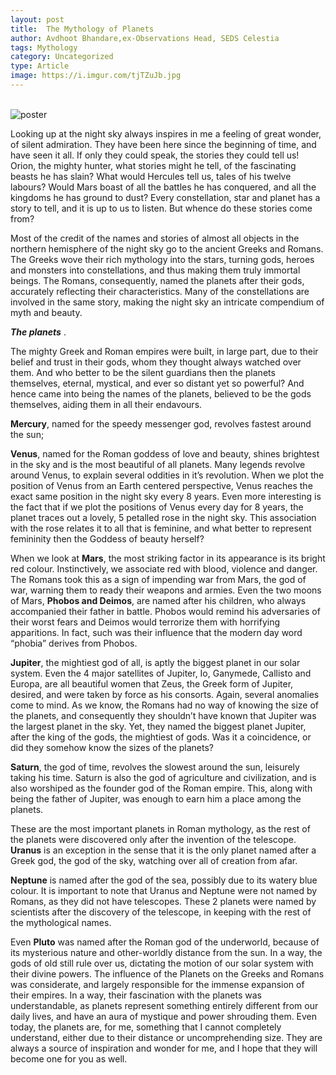 ```yaml
---
layout: post
title:  The Mythology of Planets
author: Avdhoot Bhandare,ex-Observations Head, SEDS Celestia
tags: Mythology
category: Uncategorized
type: Article
image: https://i.imgur.com/tjTZuJb.jpg
---
```

\
![poster](https://i.imgur.com/tjTZuJb.jpg)

Looking up at the night sky always inspires in me a feeling of great wonder, of silent admiration. They have been here since the beginning of time, and have seen it all. If only they could speak, the stories they could tell us! Orion, the mighty hunter, what stories might he tell, of the fascinating beasts he has slain? What would Hercules tell us, tales of his twelve labours? Would Mars boast of all the battles he has conquered, and all the kingdoms he has ground to dust? Every constellation, star and planet has a story to tell, and it is up to us to listen. But whence do these stories come from?

Most of the credit of the names and stories of almost all objects in the northern hemisphere of the night sky go to the ancient Greeks and Romans. The Greeks wove their rich mythology into the stars, turning gods, heroes and monsters into constellations, and thus making them truly immortal beings. The Romans, consequently, named the planets after their gods, accurately reflecting their characteristics. Many of the constellations are involved in the same story, making the night sky an intricate compendium of myth and beauty.

***The planets*** .

The mighty Greek and Roman empires were built, in large part, due to their belief and trust in their gods, whom they thought always watched over them. And who better to be the silent guardians then the planets themselves, eternal, mystical, and ever so distant yet so powerful? And hence came into being the names of the planets, believed to be the gods themselves, aiding them in all their endavours.

**Mercury**, named for the speedy messenger god, revolves fastest around the sun;

**Venus**, named for the Roman goddess of love and beauty, shines brightest in the sky and is the most beautiful of all planets. Many legends revolve around Venus, to explain several oddities in it’s revolution. When we plot the position of Venus from an Earth centered perspective, Venus reaches the exact same position in the night sky every 8 years. Even more interesting is the fact that if we plot the positions of Venus every day for 8 years, the planet traces out a lovely, 5 petalled rose in the night sky. This association with the rose relates it to all that is feminine, and what better to represent femininity then the Goddess of beauty herself?

When we look at **Mars**, the most striking factor in its appearance is its bright red colour. Instinctively, we associate red with blood, violence and danger. The Romans took this as a sign of impending war from Mars, the god of war, warning them to ready their weapons and armies. Even the two moons of Mars, **Phobos and Deimos**, are named after his children, who always accompanied their father in battle. Phobos would remind his adversaries of their worst fears and Deimos would terrorize them with horrifying apparitions. In fact, such was their influence that the modern day word “phobia” derives from Phobos.

**Jupiter**, the mightiest god of all, is aptly the biggest planet in our solar system. Even the 4 major satellites of Jupiter, Io, Ganymede, Callisto and Europa, are all beautiful women that Zeus, the Greek form of Jupiter, desired, and were taken by force as his consorts. Again, several anomalies come to mind. As we know, the Romans had no way of knowing the size of the planets, and consequently they shouldn’t have known that Jupiter was the largest planet in the sky. Yet, they named the biggest planet Jupiter, after the king of the gods, the mightiest of gods. Was it a coincidence, or did they somehow know the sizes of the planets?

**Saturn**, the god of time, revolves the slowest around the sun, leisurely taking his time. Saturn is also the god of agriculture and civilization, and is also worshiped as the founder god of the Roman empire. This, along with being the father of Jupiter, was enough to earn him a place among the planets.

These are the most important planets in Roman mythology, as the rest of the planets were discovered only after the invention of the telescope. **Uranus** is an exception in the sense that it is the only planet named after a Greek god, the god of the sky, watching over all of creation from afar.

**Neptune** is named after the god of the sea, possibly due to its watery blue colour. It is important to note that Uranus and Neptune were not named by Romans, as they did not have telescopes. These 2 planets were named by scientists after the discovery of the telescope, in keeping with the rest of the mythological names.

Even **Pluto** was named after the Roman god of the underworld, because of its mysterious nature and other-worldly distance from the sun. In a way, the gods of old still rule over us, dictating the motion of our solar system with their divine powers. The influence of the Planets on the Greeks and Romans was considerate, and largely responsible for the immense expansion of their empires. In a way, their fascination with the planets was understandable, as planets represent something entirely different from our daily lives, and have an aura of mystique and power shrouding them. Even today, the planets are, for me, something that I cannot completely understand, either due to their distance or uncomprehending size. They are always a source of inspiration and wonder for me, and I hope that they will become one for you as well.